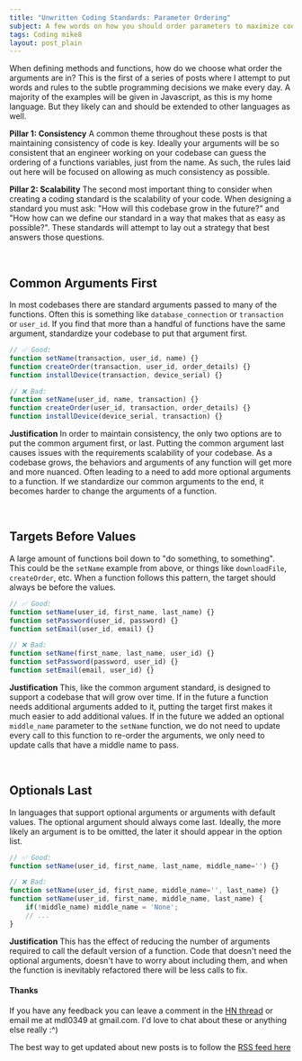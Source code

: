 ```yaml
---
title: "Unwritten Coding Standards: Parameter Ordering"
subject: A few words on how you should order parameters to maximize codebase consistency and scalability
tags: Coding mike8
layout: post_plain
---
```


When defining methods and functions, how do we choose what order the arguments are in? This is the first of a series of posts where I attempt to put words and rules to the subtle programming decisions we make every day. A majority of the examples will be given in Javascript, as this is my home language. But they likely can and should be extended to other languages as well.

**Pillar 1: Consistency** A common theme throughout these posts is that maintaining consistency of code is key. Ideally your arguments will be so consistent that an engineer working on your codebase can guess the ordering of a functions variables, just from the name. As such, the rules laid out here will be focused on allowing as much consistency as possible.

**Pillar 2: Scalability** The second most important thing to consider when creating a coding standard is the scalability of your code. When designing a standard you must ask: "How will this codebase grow in the future?" and "How how can we define our standard in a way that makes that as easy as possible?". These standards will attempt to lay out a strategy that best answers those questions.

<br/>

## Common Arguments First

In most codebases there are standard arguments passed to many of the functions. Often this is something like `database_connection` or `transaction` or `user_id`. If you find that more than a handful of functions have the same argument, standardize your codebase to put that argument first.

```js
// ✅ Good:
function setName(transaction, user_id, name) {}
function createOrder(transaction, user_id, order_details) {}
function installDevice(transaction, device_serial) {}

// ❌ Bad:
function setName(user_id, name, transaction) {}
function createOrder(user_id, transaction, order_details) {}
function installDevice(device_serial, transaction) {}
```

**Justification** In order to maintain consistency, the only two options are to put the common argument first, or last. Putting the common argument last causes issues with the requirements scalability of your codebase. As a codebase grows, the behaviors and arguments of any function will get more and more nuanced. Often leading to a need to add more optional arguments to a function. If we standardize our common arguments to the end, it becomes harder to change the arguments of a function.

<br/>

## Targets Before Values

A large amount of functions boil down to "do something, to something". This could be the `setName` example from above, or things like `downloadFile`, `createOrder`, etc. When a function follows this pattern, the target should always be before the values.

```js
// ✅ Good:
function setName(user_id, first_name, last_name) {}
function setPassword(user_id, password) {}
function setEmail(user_id, email) {}

// ❌ Bad:
function setName(first_name, last_name, user_id) {}
function setPassword(password, user_id) {}
function setEmail(email, user_id) {}
```

**Justification** This, like the common argument standard, is designed to support a codebase that will grow over time. If in the future a function needs additional arguments added to it, putting the target first makes it much easier to add additional values. If in the future we added an optional `middle_name` parameter to the `setName` function, we do not need to update every call to this function to re-order the arguments, we only need to update calls that have a middle name to pass.

<br/>

## Optionals Last

In languages that support optional arguments or arguments with default values. The optional argument should always come last. Ideally, the more likely an argument is to be omitted, the later it should appear in the option list.

```js
// ✅ Good:
function setName(user_id, first_name, last_name, middle_name='') {}

// ❌ Bad:
function setName(user_id, first_name, middle_name='', last_name) {}
function setName(user_id, first_name, middle_name, last_name) {
    if(!middle_name) middle_name = 'None';
    // ...
}
```

**Justification** This has the effect of reducing the number of arguments required to call the default version of a function. Code that doesn't need the optional arguments, doesn't have to worry about including them, and when the function is inevitably refactored there will be less calls to fix.

#### Thanks

If you have any feedback you can leave a comment in the [HN thread](https://news.ycombinator.com/item?id=23171018) or email me at mdl0349 at gmail.com. I'd love to chat about these or anything else really :^)

The best way to get updated about new posts is to follow the [RSS feed here](https://mikelyons.org/feed.xml)
